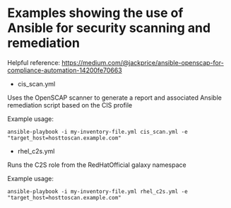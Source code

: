 # Examples showing the use of Ansible for security scanning and remediation

Helpful reference:  https://medium.com/@jackprice/ansible-openscap-for-compliance-automation-14200fe70663

* cis_scan.yml

Uses the OpenSCAP scanner to generate a report and associated Ansible remediation script based on the CIS profile

Example usage:

`ansible-playbook -i my-inventory-file.yml cis_scan.yml -e "target_host=hosttoscan.example.com"`

* rhel_c2s.yml

Runs the C2S role from the RedHatOfficial galaxy namespace

Example usage:

`ansible-playbook -i my-inventory-file.yml rhel_c2s.yml -e "target_host=hosttoscan.example.com"`
